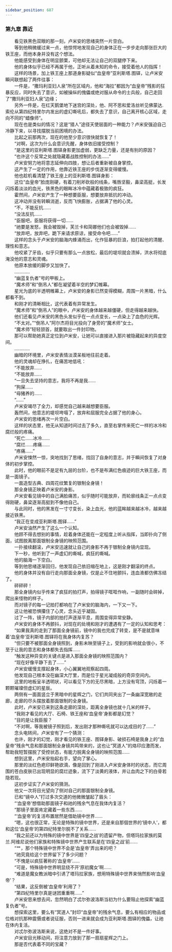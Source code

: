 ```yaml
---
sidebar_position: 687
---
```

### 第九章  靠近  


　　看见铁黑色双眼的那一刻，卢米安的思绪突然一片空白。  
　　等到他稍微缓过来一点，他惊愕地发现自己的身体正在一步步走向那张巨大的铁王座，而他本身并没有这个想法。  
　　他能感受到身体在明显颤栗，可他却无法让自己的双腿停下来。  
　　他的身体似乎已经不再属于他，正听从着未知的命令，接受着他人的指挥！  
　　这样的场景，加上铁王座上那道身影疑似“血皇帝”亚利斯塔.图铎，让卢米安瞬间联想起了两件往事：  
　　一件是，“撒玛利亚妇人泉”所在区域内，他和“海拉”都因为“血皇帝”残影的狂暴反应，同时失去了意识，如被操纵的傀儡或绝对服从命令的士兵般，自己走回了“撒玛利亚妇人泉”边缘；  
　　另外一件是，在红天鹅堡地下迷宫的深处，他、阿不思和爱洛丝听见佛蒙达.索伦从第四纪特里尔内发出的虚幻嘶吼后，都失去了意识，自己离开核心区域，走向不同的“蜡像师”。  
　　现在也是类似的情况？这是“猎人”途径天使层面的一种能力？卢米安强迫自己冷静下来，以寻找摆脱当前困境的办法。  
　　比起之前那两次，现在的他至少意识很快就恢复了！  
　　“对啊，这次为什么会意识先醒，身体依旧接受控制？  
　　“是这里的亚利斯塔.图铎身影更加虚弱，更缺乏力量，还是有别的原因？  
　　“也许这个反常之处就隐藏着战胜控制的办法……”  
　　卢米安努力地将意志延伸向四肢，想让后者重新被自身掌控。  
　　这产生了一定的作用，他靠近铁王座的步伐逐渐变得缓慢。  
　　他也趁机看清楚了铁王座上的亚利斯塔.图铎身影：  
　　这位“血皇帝”脸庞刚硬，有着刀削斧砍般的线条，嘴唇坚毅，鼻梁高挺，长发闪烁着淡淡的血光，铁黑色的眼眸冰冷中蕴藏着极致的疯狂。  
　　霍然间，卢米安产生了一种想要臣服，想要放弃抵抗的冲动。  
　　这冲动并没有转瞬消逝，反而飞快膨胀，占据满了他的心灵。  
　　“不，不能反抗……  
　　“没法反抗……  
　　“臣服吧，臣服将获得一切……  
　　“祂要是发怒，我会被毁掉，芙兰卡和简娜他们也会被毁掉……  
　　“放弃吧，放弃吧，跪下来请求原谅，接受命令吧……”  
　　这样的念头于卢米安的脑海内蜂涌而出，化作狂暴的巨浪，拍打起他的清醒、理性和意志。  
　　他咬紧了牙齿，似乎只要有那么一点放松，最后的堤坝就会溃掉，洪水将彻底淹没他的意志和灵魂。  
　　他原本放缓的脚步又加快了。  
　　…………  
　　“幽蓝复仇者”号的甲板上。  
　　“魔术师”和“倒吊人”都在凝望着半空的梦幻帷幕。  
　　星光为底的半透明帷幕上，卢米安的身影已然变得模糊，周围一片黑暗，什么都看不到。  
　　和刚才的清晰相比，这代表着有异常发生。  
　　“魔术师”和“倒吊人”的眼中，卢米安的身体越来越僵硬，但走得越来越快。  
　　他们还看见卢米安的黑色头发似乎在一点点变长，一点染上了血色的光辉。  
　　“不太对。”“倒吊人”阿尔杰将目光投向了身旁的“魔术师”女士。  
　　“魔术师”轻轻颔首，就要取出一件封印物。  
　　那可以帮助她真正定位到卢米安，让她可以直接进入那片被隐藏起来的异度空间。  
　　…………  
　　幽暗的环境里，卢米安表情淡漠呆板地往前走着。  
　　他的灵魂却在挣扎，在痛苦地低吼：  
　　“不能放弃……  
　　“不能放弃……  
　　“一旦失去坚持的意志，我将不再是我……  
　　“狗屎……  
　　“母猪养的……  
　　“……”  
　　卢米安竭尽了全力，却感觉自己越来越想要臣服。  
　　轰然间，他意志的堤坝垮塌了，放弃和屈服完全占据了他的身心。  
　　卢米安的思绪再次一片空白。  
　　这样的状态里，他无从知道时间过去了多久，直至右掌传来死亡一样的冰冷和腐烂般的疼痛。  
　　“死亡……冰冷……  
　　“腐烂……疼痛……  
　　“疼痛……”  
　　卢米安悚然一惊，突地找到了思绪，找回了自身的意志，并于瞬间恢复了对身体的初步掌控。  
　　此时，他的眼前不是足有九层的台阶，也不是布满红色痕迹的巨大铁王座，而是一面镜子。  
　　一面造型古典、四周花纹繁复的银制全身镜！  
　　那全身镜正映着卢米安的身影。  
　　卢米安看见镜中的自己满脸痛苦，似乎随时可能放弃，而轮廓线条正一点点变得刚硬，鼻梁逐渐高挺到不像他自己。  
　　与此同时，他的黑发在一寸寸变长，染上血光，他的蓝眸越来越冰冷，越来越接近铁黑。  
　　“我正在变成亚利斯塔.图铎……”  
　　卢米安油然产生了这么一个认知。  
　　他顾不得去想别的事情，趁着身体还能在一定程度上听从指挥，当即扑向了侧面，试图脱离那面银制全身镜的映照范围。  
　　一扑接续翻滚，卢米安迅速就让自己的身影不再于银制全身镜内显现。  
　　下一秒，他听到了一声虚幻的嘶喊，疯狂的嘶喊。  
　　他的脑海一下空白。  
　　等到他思绪逐渐回归，他发现自己依旧缩在地上，这是刚才翻滚的终点。  
　　他的身体并没有自行走向那面全身镜，仅是止不住地颤抖，连血液都仿佛冻结了。  
　　砰砰砰！  
　　那全身镜内似乎传来了疯狂的拍打声，拍得镜子哐哐作响，一副随时会碎掉，爬出来怪物的样子。  
　　而对镜子的每一记拍打都响在了卢米安的脑海内，一下又一下。  
　　这让他被恐惧攥住了心灵，念头近乎凝固。  
　　过了一阵，镜子内部的拍打声逐渐平息，周围变得异常安静。  
　　卢米安的身体不再颤抖，对现在的处境和刚才的遭遇有了一定的认知和思考：  
　　“如果我真的走到了那面全身镜前，镜中的我也完成了转变，是不是就意味着‘血皇帝’亚利斯塔.图铎将在我身体内复苏？  
　　“但只要不被那面全身镜照到，身影未映至镜子上，受到的影响就会很小，不至于让我的意志和身体都失去指挥……  
　　“触发这种异变的关键点是进入那面全身镜的映照范围内？  
　　“现在好像平静下去了……”  
　　卢米安缓慢支撑起身体，小心翼翼地观察起四周。  
　　他发现自己根本没在幽深大厅里，而是位于星光凝成般的奇异空间内。  
　　这里的地板呈半透明状，可以看见下方的无尽黑暗，上方没有穹顶，闪烁着一颗颗璀璨但虚幻的星辰。  
　　两侧有一面面竖立于黑暗中的星辉之门，它们共同夹出了一条幽深宽敞的走廊，走廊的尽头摆放着那面银制的全身镜。  
　　此时，卢米安已来到这条走廊的深处，距离全身镜也就十几米的样子。  
　　“我刚才看见的大厅、石椅、铁王座和‘血皇帝’身影都是幻觉？  
　　“目的是让我臣服？  
　　“不对啊，等我被镜子照到后，发出刚才那种嘶吼就可以达成目的了……”  
　　念头电转间，卢米安有了一个猜测：  
　　也许，刚才的幻觉，刚才看见的铁王座、图铎身影、破损石椅是我身上的“血皇帝”残余气息和那面银制全身镜共鸣带来的，这也让“冥道人”的烙印应激而发，帮助我短暂摆脱了受控状态，有能力脱离全身镜的映照范围……  
　　想到这里，卢米安抬起右手，望向了掌心。  
　　那里的淡红色疤印鲜艳欲滴，像是回到了刚进入卢米安身体时的状态，而它周围的苍白皮肤已出现明显的腐烂迹象，流下了淡黄的液体，并让血肉之下的白骨若隐若现。  
　　这初步证实了卢米安的猜测。  
　　他又一次将目光望向了侧对自己的那面银制全身镜。  
　　已和“镜中人”打过多次交道的他微微皱起了眉头：  
　　“‘血皇帝’想借助那面镜子和祂的残余气息在我体内复活？  
　　“那镜子里面肯定藏着一些东西……  
　　“‘血皇帝’的复活布置居然是借助镜中世界……  
　　“嗯，这也很正常，无论是特殊的镜中世界，还是来自那個世界的‘镜中人’，都和这位‘血皇帝’的第四纪特里尔脱不了关系……  
　　“我之前还以为特殊的镜中世界是‘四皇之战’的遗留产物，但塔玛拉家族的莫兰.阿维尼说他们家族和特殊镜中世界产生联系是在‘四皇之战’前……  
　　“艹，那个特殊镜中世界不会是‘血皇帝’弄出来的吧？  
　　“祂究竟给这个世界留下了多少问题？  
　　“不愧是以疯狂著称的‘血皇帝’……  
　　“可是，特殊镜中世界明显绕不开‘原初魔女’啊……  
　　“难道是魔女教派暗中引诱了塔玛拉家族，想用特殊镜中世界来悄然影响‘血皇帝’？  
　　“结果，这反倒被‘血皇帝’利用了？  
　　“第四纪特里尔真是谜团重重啊……”  
　　卢米安思来想去间，忽然明白了忒尔弥波洛斯当初为什么要阻止他探索“幽蓝复仇者”号。  
　　想探索这里，要么有“冥道人”封印“血皇帝”的残余气息，要么有相应的物品或位格对抗那种震慑或者说征服，否则一进来就会成为亚利斯塔.图铎的傀儡，让祂在体内复活。  
　　对忒尔弥波洛斯来说，这绝对不是一件好事。  
　　卢米安目光移动间，将注意力放到了那一扇扇星辉之门上。  
　　那是否代表着不同的宝藏？  
